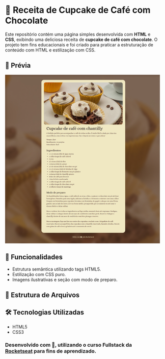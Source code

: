 # 🧁 Receita de Cupcake de Café com Chocolate

Este repositório contém uma página simples desenvolvida com **HTML** e **CSS**, exibindo uma deliciosa receita de **cupcake de café com chocolate**. O projeto tem fins educacionais e foi criado para praticar a estruturação de conteúdo com HTML e estilização com CSS.

## 📸 Prévia

![Prévia da Página](./assets/screenshot.png) <!-- Substitua pelo caminho correto da imagem se houver -->

## 🚀 Funcionalidades

- Estrutura semântica utilizando tags HTML5.
- Estilização com CSS puro.
- Imagens ilustrativas e seção com modo de preparo.

## 📂 Estrutura de Arquivos


## 🛠️ Tecnologias Utilizadas

- HTML5
- CSS3

### Desenvolvido com 💖, utilizando o curso Fullstack da [Rocketseat](https://www.rocketseat.com.br/) para fins de aprendizado.